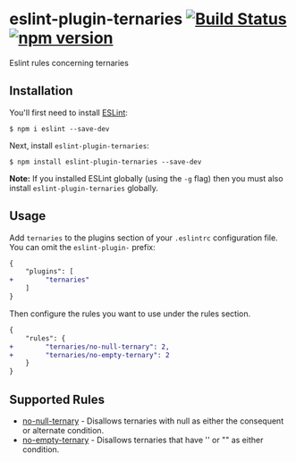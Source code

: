 # eslint-plugin-ternaries [![Build Status](https://travis-ci.org/divyagnan/eslint-plugin-ternaries.svg?branch=master)](https://travis-ci.org/divyagnan/eslint-plugin-ternaries) [![npm version](https://badge.fury.io/js/eslint-plugin-ternaries.svg)](https://badge.fury.io/js/eslint-plugin-ternaries)

Eslint rules concerning ternaries

## Installation

You'll first need to install [ESLint](http://eslint.org):

```
$ npm i eslint --save-dev
```

Next, install `eslint-plugin-ternaries`:

```
$ npm install eslint-plugin-ternaries --save-dev
```

**Note:** If you installed ESLint globally (using the `-g` flag) then you must also install `eslint-plugin-ternaries` globally.

## Usage

Add `ternaries` to the plugins section of your `.eslintrc` configuration file. You can omit the `eslint-plugin-` prefix:

```diff
{
    "plugins": [
+        "ternaries"
    ]
}
```


Then configure the rules you want to use under the rules section.

```diff
{
    "rules": {
+        "ternaries/no-null-ternary": 2,
+        "ternaries/no-empty-ternary": 2
    }
}
```

## Supported Rules

* [no-null-ternary](docs/rules/no-null-ternary.md) - Disallows ternaries with null as either the consequent or alternate condition.
* [no-empty-ternary](docs/rules/no-empty-ternary.md) - Disallows ternaries that have &#39;&#39; or &#34;&#34; as either condition.
